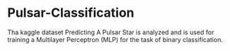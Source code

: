 # Pulsar-Classification
Tha kaggle dataset Predicting A Pulsar Star is analyzed and is used for training a Multilayer Perceptron (MLP) for the task of binary classification.
